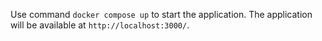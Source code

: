 Use command `docker compose up` to start the application. The application will be available at `http://localhost:3000/`.
